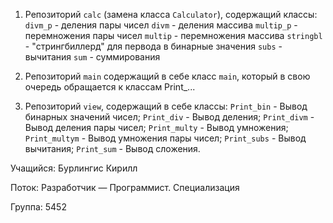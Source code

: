 1. Репозиторий `calc` (замена класса `Calculator`), содержащий классы:
`divm_p` - деления пары чисел
`divm` - деления массива
`multip_p` - перемножения пары чисел
`multip` - перемножения массива
`stringbl` - "стрингбиллерд" для первода в бинарные значения
`subs` - вычитания
`sum` - суммирования

2. Репозиторий `main` содержащий в себе класс `main`, который в свою очередь обращается к классам Print_... 

3. Репозиторий `view`, содержащий в себе классы:
`Print_bin` - Вывод бинарных значений чисел;
`Print_div` - Вывод деления;
`Print_divm` - Вывод деления пары чисел;
`Print_multy` - Вывод умножения;
`Print_multym` - Вывод умножения пары чисел;
`Print_subs` - Вывод вычитания;
`Print_sum` - Вывод сложения.


Учащийся: Бурлингис Кирилл

Поток: Разработчик — Программист. Специализация

Группа: 5452